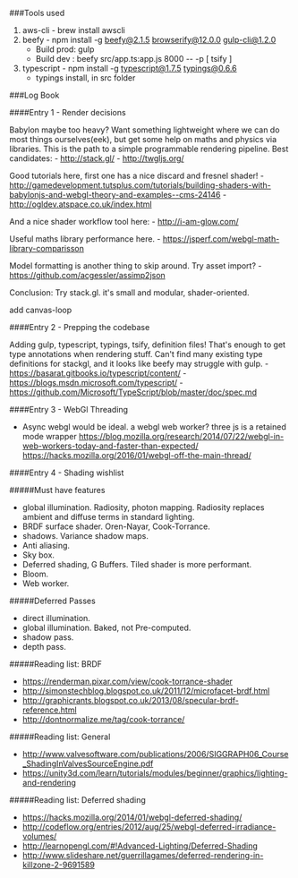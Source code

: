 ###Tools used

1. aws-cli - brew install awscli
2. beefy - npm install -g beefy@2.1.5 browserify@12.0.0 gulp-cli@1.2.0
    - Build prod: gulp
    - Build dev : beefy src/app.ts:app.js 8000 -- -p [ tsify ]
3. typescript - npm install -g typescript@1.7.5 typings@0.6.6
    - typings install, in src folder

###Log Book

####Entry 1 - Render decisions

Babylon maybe too heavy? Want something lightweight where we can do most things ourselves(eek), but get some help on maths and physics via libraries.
This is the path to a simple programmable rendering pipeline. Best candidates:
    - http://stack.gl/
    - http://twgljs.org/

Good tutorials here, first one has a nice discard and fresnel shader!
    - http://gamedevelopment.tutsplus.com/tutorials/building-shaders-with-babylonjs-and-webgl-theory-and-examples--cms-24146 
    - http://ogldev.atspace.co.uk/index.html 

And a nice shader workflow tool here:
    - http://i-am-glow.com/

Useful maths library performance here.
    - https://jsperf.com/webgl-math-library-comparisson

Model formatting is another thing to skip around. Try asset import?
    - https://github.com/acgessler/assimp2json

Conclusion: Try stack.gl. it's small and modular, shader-oriented.

add canvas-loop

####Entry 2 - Prepping the codebase

Adding gulp, typescript, typings, tsify, definition files! That's enough to get type annotations when rendering stuff.
Can't find many existing type definitions for stackgl, and it looks like beefy may struggle with gulp.
    - https://basarat.gitbooks.io/typescript/content/
    - https://blogs.msdn.microsoft.com/typescript/
    - https://github.com/Microsoft/TypeScript/blob/master/doc/spec.md


####Entry 3 - WebGl Threading
- Async webgl would be ideal. a webgl web worker? three js is a retained mode wrapper
https://blog.mozilla.org/research/2014/07/22/webgl-in-web-workers-today-and-faster-than-expected/
https://hacks.mozilla.org/2016/01/webgl-off-the-main-thread/

####Entry 4 - Shading wishlist

#####Must have features
- global illumination. Radiosity, photon mapping. Radiosity replaces ambient and diffuse terms in standard lighting.
- BRDF surface shader. Oren-Nayar, Cook-Torrance.
- shadows. Variance shadow maps.
- Anti aliasing.
- Sky box.
- Deferred shading, G Buffers. Tiled shader is more performant.
- Bloom.
- Web worker.

#####Deferred Passes
- direct illumination.
- global illumination. Baked, not Pre-computed.
- shadow pass.
- depth pass.

#####Reading list: BRDF
- https://renderman.pixar.com/view/cook-torrance-shader
- http://simonstechblog.blogspot.co.uk/2011/12/microfacet-brdf.html
- http://graphicrants.blogspot.co.uk/2013/08/specular-brdf-reference.html
- http://dontnormalize.me/tag/cook-torrance/

#####Reading list: General
- http://www.valvesoftware.com/publications/2006/SIGGRAPH06_Course_ShadingInValvesSourceEngine.pdf
- https://unity3d.com/learn/tutorials/modules/beginner/graphics/lighting-and-rendering

#####Reading list: Deferred shading
- https://hacks.mozilla.org/2014/01/webgl-deferred-shading/
- http://codeflow.org/entries/2012/aug/25/webgl-deferred-irradiance-volumes/
- http://learnopengl.com/#!Advanced-Lighting/Deferred-Shading
- http://www.slideshare.net/guerrillagames/deferred-rendering-in-killzone-2-9691589

